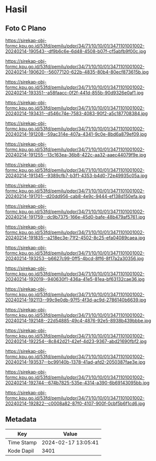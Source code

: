 # Hasil

## Foto C Plano

https://sirekap-obj-formc.kpu.go.id/53fd/pemilu/pdpr/34/71/10/10/01/3471101001002-20240214-190543--df9b6c6e-6d48-4508-b07f-cf5abfb9f00c.jpg

https://sirekap-obj-formc.kpu.go.id/53fd/pemilu/pdpr/34/71/10/10/01/3471101001002-20240214-190620--56077120-622b-4835-80b4-80ecf873615b.jpg

https://sirekap-obj-formc.kpu.go.id/53fd/pemilu/pdpr/34/71/10/10/01/3471101001002-20240214-193351--a58faacc-0f2f-441d-855b-90d9326e0af1.jpg

https://sirekap-obj-formc.kpu.go.id/53fd/pemilu/pdpr/34/71/10/10/01/3471101001002-20240214-193431--d546c74e-7583-4083-90f2-a5c187708384.jpg

https://sirekap-obj-formc.kpu.go.id/53fd/pemilu/pdpr/34/71/10/10/01/3471101001002-20240214-191208--59ac314e-407a-4341-9c0e-8bd6a879ef09.jpg

https://sirekap-obj-formc.kpu.go.id/53fd/pemilu/pdpr/34/71/10/10/01/3471101001002-20240214-191255--13c163ea-36b8-422c-aa32-aaec44079f9e.jpg

https://sirekap-obj-formc.kpu.go.id/53fd/pemilu/pdpr/34/71/10/10/01/3471101001002-20240214-191345--9389cfb7-b3f1-4353-b4d0-72e49935c05a.jpg

https://sirekap-obj-formc.kpu.go.id/53fd/pemilu/pdpr/34/71/10/10/01/3471101001002-20240214-191701--d20dd956-cab8-4e9c-9444-ef138d150efa.jpg

https://sirekap-obj-formc.kpu.go.id/53fd/pemilu/pdpr/34/71/10/10/01/3471101001002-20240214-191759--dc9b7375-166e-45d0-bafe-48b479af5761.jpg

https://sirekap-obj-formc.kpu.go.id/53fd/pemilu/pdpr/34/71/10/10/01/3471101001002-20240214-191835--a218ec3e-71f2-4502-8c25-efa04089caea.jpg

https://sirekap-obj-formc.kpu.go.id/53fd/pemilu/pdpr/34/71/10/10/01/3471101001002-20240214-193253--b6627c99-0ff5-4bcd-8ff6-8f17a2a30356.jpg

https://sirekap-obj-formc.kpu.go.id/53fd/pemilu/pdpr/34/71/10/10/01/3471101001002-20240214-192019--940630f1-436a-41e5-81ea-bf63132cae36.jpg

https://sirekap-obj-formc.kpu.go.id/53fd/pemilu/pdpr/34/71/10/10/01/3471101001002-20240214-192113--99c9e0db-97f5-4f3d-ac9d-2786140b6639.jpg

https://sirekap-obj-formc.kpu.go.id/53fd/pemilu/pdpr/34/71/10/10/01/3471101001002-20240214-192148--22d54885-49c4-4876-92e5-8938b439bbbe.jpg

https://sirekap-obj-formc.kpu.go.id/53fd/pemilu/pdpr/34/71/10/10/01/3471101001002-20240214-192254--8c842d21-42ef-4d23-9367-abd21690fbf2.jpg

https://sirekap-obj-formc.kpu.go.id/53fd/pemilu/pdpr/34/71/10/10/01/3471101001002-20240214-193537--bc99140b-1378-41ad-afd2-2050387fae3e.jpg

https://sirekap-obj-formc.kpu.go.id/53fd/pemilu/pdpr/34/71/10/10/01/3471101001002-20240214-192744--674b7825-535e-4314-a390-6b69143095bb.jpg

https://sirekap-obj-formc.kpu.go.id/53fd/pemilu/pdpr/34/71/10/10/01/3471101001002-20240214-192822--c0008a82-87f0-4107-900f-0cbf5b6f1cd6.jpg


## Metadata

| Key        | Value               |
| ---------- | ------------------- |
| Time Stamp | 2024-02-17 13:05:41 |
| Kode Dapil | 3401                |



